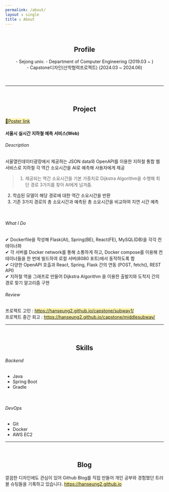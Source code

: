 ```yaml
---
permalink: /about/
layout : single
title : About
---
```



<br/>


## <center> Profile </center>


<center>- Sejong univ. - Department of Computer Engineering (2019.03 ~ )</center>
<center>- Capstone디자인(산학협력프로젝트) (2024.03 ~ 2024.06)</center>
<br/><br/>
<hr/>

<br/>

## <center> Project </center>

[<span style="background-color:#fff5b1">🔔Poster link</span>](/assets/images/20240627/Capstone.jpg)
#### 서울시 실시간 지하철 예측 서비스(Web) 
###### Description
서울열린데이터광장에서 제공하는 JSON data와 OpenAPI를 이용한 지하철 통합 웹서비스로 지하철 각 역간 소요시간을 AI로 예측해 사용자에게 제공<br/>

> 1. 제공되는 역간 소요시간을 기본 가중치로 Dijkstra Algorithm을 수행해 최단 경로 3가지를 찾아 AI에게 넘겨줌. <br/>
2. 학습된 모델이 해당 경로에 대한 역간 소요시간을 반환 <br/>
3. 기존 3가지 경로의 총 소요시간과 예측된 총 소요시간을 비교하여 지연 시간 예측
<br/>

###### What I Do

✔ Dockerfile을 작성해 Flask(AI), Spring(BE), React(FE), MySQL(DB)을 각각 컨테이너화<br/>
✔ 각 서버를 Docker network를 통해 소통하게 하고, Docker compose를 이용해 컨테이너들을 한 번에 빌드하여 로컬 서버(8080 포트)에서 동작하도록 함<br/>
✔ 다양한 OpenAPI 호출과 React, Spring, Flask 간의 연동 (POST, fetch(), REST API) <br/>
✔ 지하철 역을 그래프로 만들어 Dijkstra Algorithm 을 이용한 출발지와 도착지 간의 경로 찾기 알고리즘 구현
<br/>

###### Review

프로젝트 고민 : [<span style="background-color:#fff5b1">https://hanseung2.github.io/capstone/subway1/</span>](https://hanseung2.github.io/capstone/subway1/)<br/>
프로젝트 중간 회고 : [<span style="background-color:#fff5b1">https://hanseung2.github.io/capstone/middlesubway/</span>](https://hanseung2.github.io/capstone/middlesubway/)

<hr/>
<br/>

## <center> Skills </center>
###### Backend
- Java
- Spring Boot
- Gradle
<br/>

###### DevOps
- Git
- Docker
- AWS EC2

<hr/>
<br/>

## <center> Blog </center>
깔끔한 디자인에도 관심이 있어 Github Blog를 직접 만들어 개인 공부와 경험했던 트러블 슈팅들을 기록하고 있습니다.
[<span style="background-color:#fff5b1">https://hanseung2.github.io</span>](https://hanseung2.github.io/)